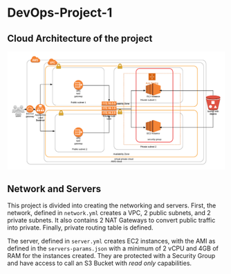 # DevOps-Project-1
## Cloud Architecture of the project
<img src="./devops_project1.png" alt="architecture of the devops project" />

## Network and Servers
This project is divided into creating the networking and servers. First, the network, defined in `network.yml` creates a VPC, 2 public subnets, and 2 private subnets. It also contains 2 NAT Gateways to convert public traffic into private. Finally, private routing table is defined.

The server, defined in `server.yml` creates EC2 instances, with the AMI as defined in the `servers-params.json` with a minimum of 2 vCPU and 4GB of RAM for the instances created. They are protected with a Security Group and have access to call an S3 Bucket with _read only_ capabilities. 

